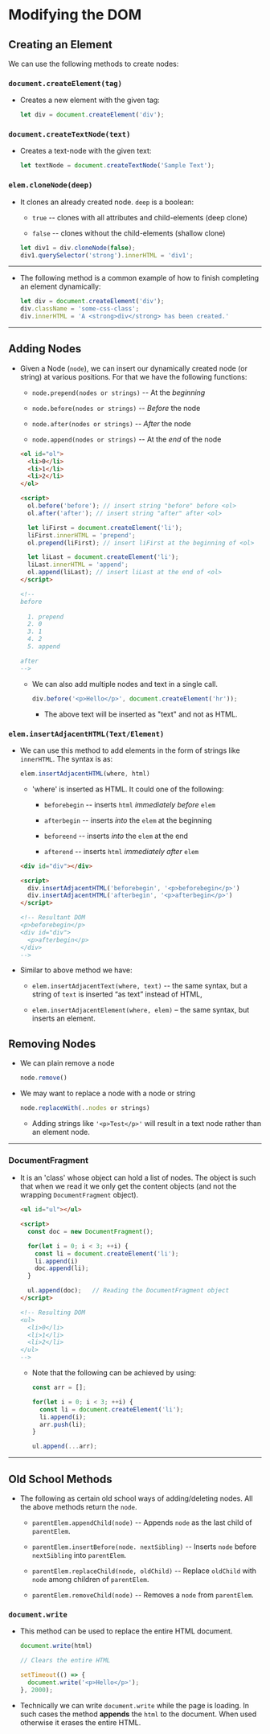 # Modifying the DOM



## Creating an Element

We can use the following methods to create nodes:



### `document.createElement(tag)`

* Creates a new element with the given tag:

  ```javascript
  let div = document.createElement('div');
  ```



### `document.createTextNode(text)`

* Creates a text-node with the given text:

  ```javascript
  let textNode = document.createTextNode('Sample Text');
  ```



### `elem.cloneNode(deep)`

* It clones an already created node. `deep` is a boolean:

  * `true` -- clones with all attributes and child-elements (deep clone)

  * `false` -- clones without the child-elements (shallow clone)

  ```javascript
  let div1 = div.cloneNode(false);
  div1.querySelector('strong').innerHTML = 'div1';
  ```



---

* The following method is a common example of how to finish completing an element dynamically:

  ```javascript
  let div = document.createElement('div');
  div.className = 'some-css-class';
  div.innerHTML = 'A <strong>div</strong> has been created.'
  ```

---



## Adding Nodes

* Given a Node (`node`), we can insert our dynamically created node (or string) at various positions. For that we have the following functions:

  * `node.prepend(nodes or strings)` -- At the *beginning*

  * `node.before(nodes or strings)` -- *Before* the node

  * `node.after(nodes or strings)` -- *After* the node

  * `node.append(nodes or strings)` -- At the *end* of the node

  ```html
  <ol id="ol">
    <li>0</li>
    <li>1</li>
    <li>2</li>
  </ol>
  
  <script>
    ol.before('before'); // insert string "before" before <ol>
    ol.after('after'); // insert string "after" after <ol>
  
    let liFirst = document.createElement('li');
    liFirst.innerHTML = 'prepend';
    ol.prepend(liFirst); // insert liFirst at the beginning of <ol>
  
    let liLast = document.createElement('li');
    liLast.innerHTML = 'append';
    ol.append(liLast); // insert liLast at the end of <ol>
  </script>

  <!--
  before
    
    1. prepend
    2. 0
    3. 1
    4. 2
    5. append
  
  after
  -->
  ```

  * We can also add multiple nodes and text in a single call.

    ```javascript
    div.before('<p>Hello</p>', document.createElement('hr'));
    ```

    * The above text will be inserted as "text" and not as HTML.



### `elem.insertAdjacentHTML(Text/Element)`

* We can use this method to add elements in the form of strings like `innerHTML`. The syntax is as:

  ```javascript
  elem.insertAdjacentHTML(where, html)
  ```

  * 'where' is inserted as HTML. It could one of the following:

    * `beforebegin` -- inserts `html` *immediately before* `elem`

    * `afterbegin` -- inserts *into* the `elem` at the beginning

    * `beforeend` -- inserts *into* the `elem` at the end

    * `afterend` -- inserts `html` *immediately after* `elem`

  ```html
  <div id="div"></div>

  <script>
    div.insertAdjacentHTML('beforebegin', '<p>beforebegin</p>')
    div.insertAdjacentHTML('afterbegin', '<p>afterbegin</p>')
  </script>

  <!-- Resultant DOM
  <p>beforebegin</p>
  <div id="div">
    <p>afterbegin</p>
  </div>
  -->
  ```

* Similar to above method we have:

  * `elem.insertAdjacentText(where, text)` -- the same syntax, but a string of `text` is inserted “as text” instead of HTML,

  * `elem.insertAdjacentElement(where, elem)` – the same syntax, but inserts an element.



## Removing Nodes

* We can plain remove a node

  ```javascript
  node.remove()
  ```

* We may want to replace a node with a node or string

  ```javascript
  node.replaceWith(..nodes or strings)
  ```

  * Adding strings like `'<p>Test</p>'` will result in a text node rather than an element node.



---

### DocumentFragment

* It is an 'class' whose object can hold a list of nodes. The object is such that when we read it we only get the content objects (and not the wrapping `DocumentFragment` object).

  ```html
  <ul id="ul"></ul>

  <script>
    const doc = new DocumentFragment();

    for(let i = 0; i < 3; ++i) {
      const li = document.createElement('li');
      li.append(i)
      doc.append(li);
    }

    ul.append(doc);   // Reading the DocumentFragment object
  </script>
  
  <!-- Resulting DOM
  <ul>
    <li>0</li>
    <li>1</li>
    <li>2</li>
  </ul>
  -->
  ```

  * Note that the following can be achieved by using:

    ```javascript
    const arr = [];

    for(let i = 0; i < 3; ++i) {
      const li = document.createElement('li');
      li.append(i);
      arr.push(li);
    }

    ul.append(...arr);
    ```

---



## Old School Methods

* The following as certain old school ways of adding/deleting nodes. All the above methods return the `node`.

  * `parentElem.appendChild(node)` -- Appends `node` as the last child of `parentElem`.

  * `parentElem.insertBefore(node. nextSibling)` -- Inserts `node` before `nextSibling` into `parentElem`.

  * `parentElem.replaceChild(node, oldChild)` -- Replace `oldChild` with `node` among children of `parentElem`.

  * `parentElem.removeChild(node)` -- Removes a `node` from `parentElem`.



### `document.write`

* This method can be used to replace the entire HTML document.

  ```javascript
  document.write(html)
  ```

  ```javascript
  // Clears the entire HTML

  setTimeout(() => {
    document.write('<p>Hello</p>');
  }, 2000);
  ```

* Technically we can write `document.write` while the page is loading. In such cases the method **appends** the `html` to the document. When used otherwise it erases the entire HTML.
